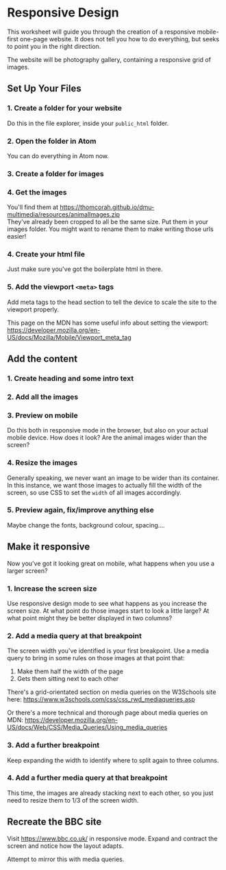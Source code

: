 # Responsive Design

This worksheet will guide you through the creation of a responsive mobile-first one-page website. It does not tell you how to do everything, but seeks to point you in the right direction.

The website will be photography gallery, containing a responsive grid of images.

## Set Up Your Files

### 1. Create a folder for your website
Do this in the file explorer, inside your `public_html` folder.

### 2. Open the folder in Atom
You can do everything in Atom now.

### 3. Create a folder for images

### 4. Get the images
You'll find them at <https://thomcorah.github.io/dmu-multimedia/resources/animalImages.zip>  
They've already been cropped to all be the same size. Put them in your images folder. You might want to rename them to make writing those urls easier!

### 4. Create your html file
Just make sure you've got the boilerplate html in there.

### 5. Add the viewport `<meta>` tags
Add meta tags to the head section to tell the device to scale the site to the viewport properly.

This page on the MDN has some useful info about setting the viewport: <https://developer.mozilla.org/en-US/docs/Mozilla/Mobile/Viewport_meta_tag>

## Add the content

### 1. Create heading and some intro text

### 2. Add all the images

### 3. Preview on mobile
Do this both in responsive mode in the browser, but also on your actual mobile device. How does it look? Are the animal images wider than the screen?

### 4. Resize the images
Generally speaking, we never want an image to be wider than its container. In this instance, we want those images to actually fill the width of the screen, so use CSS to set the `width` of all images accordingly.

### 5. Preview again, fix/improve anything else
Maybe change the fonts, background colour, spacing....

## Make it responsive
Now you've got it looking great on mobile, what happens when you use a larger screen?

### 1. Increase the screen size
Use responsive design mode to see what happens as you increase the screen size. At what point do those images start to look a little large? At what point might they be better displayed in two columns?

### 2. Add a media query at that breakpoint
The screen width you've identified is your first breakpoint. Use a media query to bring in some rules on those images at that point that:

1. Make them half the width of the page
2. Gets them sitting next to each other

There's a grid-orientated section on media queries on the W3Schools site here: <https://www.w3schools.com/css/css_rwd_mediaqueries.asp>

Or there's a more technical and thorough page about media queries on MDN: <https://developer.mozilla.org/en-US/docs/Web/CSS/Media_Queries/Using_media_queries>

### 3. Add a further breakpoint
Keep expanding the width to identify where to split again to three columns.

### 4. Add a further media query at that breakpoint
This time, the images are already stacking next to each other, so you just need to resize them to 1/3 of the screen width.

## Recreate the BBC site
Visit <https://www.bbc.co.uk/> in responsive mode. Expand and contract the screen and notice how the layout adapts.

Attempt to mirror this with media queries.
